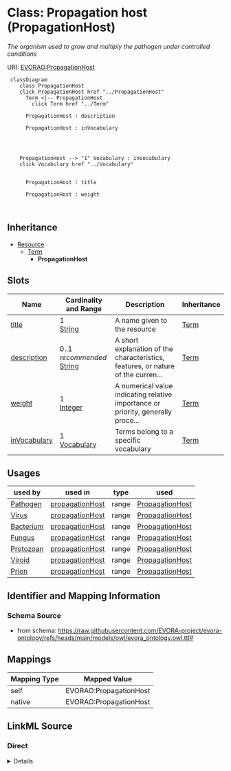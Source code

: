 

# Class: Propagation host (PropagationHost)


_The organism used to grow and multiply the pathogen under controlled conditions_





URI: [EVORAO:PropagationHost](https://raw.githubusercontent.com/EVORA-project/evora-ontology/refs/heads/main/models/owl/evora_ontology.owl.ttl#PropagationHost)






```mermaid
 classDiagram
    class PropagationHost
    click PropagationHost href "../PropagationHost"
      Term <|-- PropagationHost
        click Term href "../Term"
      
      PropagationHost : description
        
      PropagationHost : inVocabulary
        
          
    
    
    PropagationHost --> "1" Vocabulary : inVocabulary
    click Vocabulary href "../Vocabulary"

        
      PropagationHost : title
        
      PropagationHost : weight
        
      
```





## Inheritance
* [Resource](Resource.md)
    * [Term](Term.md)
        * **PropagationHost**



## Slots

| Name | Cardinality and Range | Description | Inheritance |
| ---  | --- | --- | --- |
| [title](title.md) | 1 <br/> [String](String.md) | A name given to the resource | [Term](Term.md) |
| [description](description.md) | 0..1 _recommended_ <br/> [String](String.md) | A short explanation of the characteristics, features, or nature of the curren... | [Term](Term.md) |
| [weight](weight.md) | 1 <br/> [Integer](Integer.md) | A numerical value indicating relative importance or priority, generally proce... | [Term](Term.md) |
| [inVocabulary](inVocabulary.md) | 1 <br/> [Vocabulary](Vocabulary.md) | Terms belong to a specific vocabulary | [Term](Term.md) |





## Usages

| used by | used in | type | used |
| ---  | --- | --- | --- |
| [Pathogen](Pathogen.md) | [propagationHost](propagationHost.md) | range | [PropagationHost](PropagationHost.md) |
| [Virus](Virus.md) | [propagationHost](propagationHost.md) | range | [PropagationHost](PropagationHost.md) |
| [Bacterium](Bacterium.md) | [propagationHost](propagationHost.md) | range | [PropagationHost](PropagationHost.md) |
| [Fungus](Fungus.md) | [propagationHost](propagationHost.md) | range | [PropagationHost](PropagationHost.md) |
| [Protozoan](Protozoan.md) | [propagationHost](propagationHost.md) | range | [PropagationHost](PropagationHost.md) |
| [Viroid](Viroid.md) | [propagationHost](propagationHost.md) | range | [PropagationHost](PropagationHost.md) |
| [Prion](Prion.md) | [propagationHost](propagationHost.md) | range | [PropagationHost](PropagationHost.md) |






## Identifier and Mapping Information







### Schema Source


* from schema: https://raw.githubusercontent.com/EVORA-project/evora-ontology/refs/heads/main/models/owl/evora_ontology.owl.ttl#




## Mappings

| Mapping Type | Mapped Value |
| ---  | ---  |
| self | EVORAO:PropagationHost |
| native | EVORAO:PropagationHost |







## LinkML Source

<!-- TODO: investigate https://stackoverflow.com/questions/37606292/how-to-create-tabbed-code-blocks-in-mkdocs-or-sphinx -->

### Direct

<details>
```yaml
name: PropagationHost
description: The organism used to grow and multiply the pathogen under controlled
  conditions
title: Propagation host
from_schema: https://raw.githubusercontent.com/EVORA-project/evora-ontology/refs/heads/main/models/owl/evora_ontology.owl.ttl#
is_a: Term

```
</details>

### Induced

<details>
```yaml
name: PropagationHost
description: The organism used to grow and multiply the pathogen under controlled
  conditions
title: Propagation host
from_schema: https://raw.githubusercontent.com/EVORA-project/evora-ontology/refs/heads/main/models/owl/evora_ontology.owl.ttl#
is_a: Term
attributes:
  title:
    name: title
    description: A name given to the resource
    title: title
    comments:
    - 'The title of the item should be as short and descriptive as possible. E.g.
      for virus products it should basically be based on the following Pattern:

      ''Virus name'', ''virus host type'', ''collection year'', ''country of collection''
      ex ''suspected epidemiological origin'', ''genotype'', ''strain'', ''variant
      name or specific feature'
    from_schema: https://raw.githubusercontent.com/EVORA-project/evora-ontology/refs/heads/main/models/owl/evora_ontology.owl.ttl#
    close_mappings:
    - rdfs:label
    rank: 1000
    slot_uri: dct:title
    alias: title
    owner: PropagationHost
    domain_of:
    - Term
    - Dataset
    - DataService
    - Publication
    - License
    - Certification
    range: string
    required: true
    multivalued: false
  description:
    name: description
    description: A short explanation of the characteristics, features, or nature of
      the current item
    title: description
    comments:
    - 'Describe this item in few lines. This description will serve as a summary to
      present the resource.

      '
    from_schema: https://raw.githubusercontent.com/EVORA-project/evora-ontology/refs/heads/main/models/owl/evora_ontology.owl.ttl#
    rank: 1000
    slot_uri: dct:description
    alias: description
    owner: PropagationHost
    domain_of:
    - Term
    - Dataset
    - DataService
    - PersonOrOrganization
    - File
    - ContactPoint
    - License
    - Certification
    range: string
    required: false
    recommended: true
    multivalued: false
  weight:
    name: weight
    description: A numerical value indicating relative importance or priority, generally
      processed in ascending order. This weight helps prioritize content when organizing
      or processing data. Its value can be negative, with a default set to 0
    title: weight
    comments:
    - The lowest weighted Data providers are triggered first, this may be usefull
      to populate at first entities that are referenced by others (e.g. Version ahead
      of Rank ahead of Taxon)
    from_schema: https://raw.githubusercontent.com/EVORA-project/evora-ontology/refs/heads/main/models/owl/evora_ontology.owl.ttl#
    close_mappings:
    - adms:status
    rank: 1000
    ifabsent: int(0)
    alias: weight
    owner: PropagationHost
    domain_of:
    - Term
    - DataProvider
    range: integer
    required: true
    multivalued: false
  inVocabulary:
    name: inVocabulary
    description: Terms belong to a specific vocabulary
    title: in Vocabulary
    from_schema: https://raw.githubusercontent.com/EVORA-project/evora-ontology/refs/heads/main/models/owl/evora_ontology.owl.ttl#
    close_mappings:
    - wdp:P972
    rank: 1000
    alias: inVocabulary
    owner: PropagationHost
    domain_of:
    - Term
    range: Vocabulary
    required: true
    multivalued: false

```
</details>